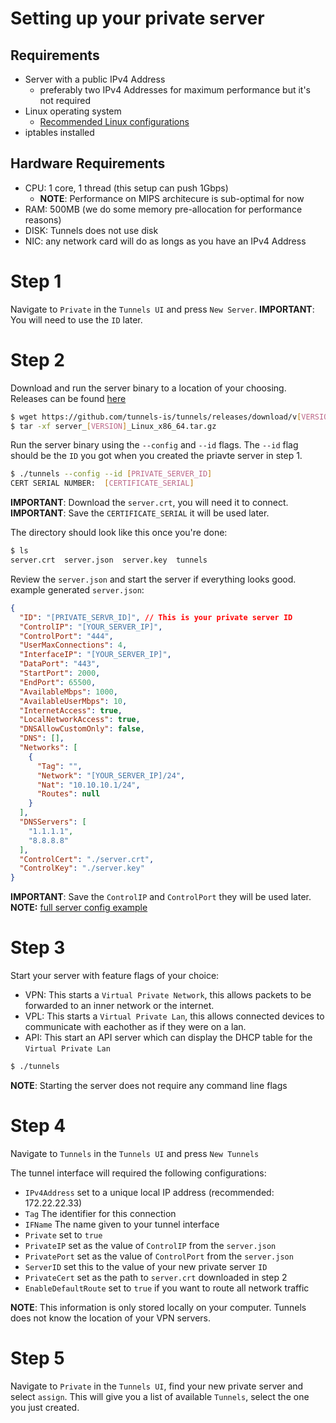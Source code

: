 # Setting up your private server

## Requirements 
 - Server with a public IPv4 Address 
    - preferably two IPv4 Addresses for maximum performance but it's not required
 - Linux operating system 
    - [Recommended Linux configurations](https://tunnels.is/#/docs/Linux%20Configs)
 - iptables installed

## Hardware Requirements
 - CPU: 1 core, 1 thread (this setup can push 1Gbps)
    - <b>NOTE</b>: Performance on MIPS architecure is sub-optimal for now
 - RAM: 500MB (we do some memory pre-allocation for performance reasons)
 - DISK: Tunnels does not use disk
 - NIC: any network card will do as longs as you have an IPv4 Address

# Step 1 
Navigate to `Private` in the `Tunnels UI` and press `New Server`.
<b>IMPORTANT</b>: You will need to use the `ID` later.

# Step 2
Download and run the server binary to a location of your choosing.
Releases can be found [here](https://github.com/tunnels-is/tunnels/releases/latest)
```bash
$ wget https://github.com/tunnels-is/tunnels/releases/download/v[VERSION]/server_[VERSION]_Linux_x86_64.tar.gz
$ tar -xf server_[VERSION]_Linux_x86_64.tar.gz
```

Run the server binary using the `--config` and `--id` flags. 
The `--id` flag should be the `ID` you got when you created the priavte server in step 1.

```bash
$ ./tunnels --config --id [PRIVATE_SERVER_ID]
CERT SERIAL NUMBER:  [CERTIFICATE_SERIAL]
```
<b>IMPORTANT</b>: Download the `server.crt`, you will need it to connect.
<b>IMPORTANT</b>: Save the `CERTIFICATE_SERIAL` it will be used later.

The directory should look like this once you're done:
```bash
$ ls
server.crt  server.json  server.key  tunnels
```

Review the `server.json` and start the server if everything looks good.
example generated `server.json`:
```json
{
  "ID": "[PRIVATE_SERVR_ID]", // This is your private server ID
  "ControlIP": "[YOUR_SERVER_IP]", 
  "ControlPort": "444", 
  "UserMaxConnections": 4, 
  "InterfaceIP": "[YOUR_SERVER_IP]", 
  "DataPort": "443", 
  "StartPort": 2000,
  "EndPort": 65500,
  "AvailableMbps": 1000, 
  "AvailableUserMbps": 10,
  "InternetAccess": true, 
  "LocalNetworkAccess": true, 
  "DNSAllowCustomOnly": false, 
  "DNS": [], 
  "Networks": [
    {
      "Tag": "",
      "Network": "[YOUR_SERVER_IP]/24",
      "Nat": "10.10.10.1/24", 
      "Routes": null
    }
  ],
  "DNSServers": [
    "1.1.1.1",
    "8.8.8.8"
  ],
  "ControlCert": "./server.crt",
  "ControlKey": "./server.key"
}
```
<b>IMPORTANT</b>: Save the `ControlIP` and `ControlPort` they will be used later.
<b>NOTE:</b> [full server config example](https://tunnels.is/#/docs/Server%20Config)

# Step 3
Start your server with feature flags of your choice:
 - VPN: This starts a `Virtual Private Network`, this allows packets to be forwarded to an inner network or the
 internet.
 - VPL: This starts a `Virtual Private Lan`, this allows connected devices to communicate with eachother as if they were
   on a lan.
 - API: This start an API server which can display the DHCP table for the `Virtual Private Lan` 
```bash
$ ./tunnels
```
<b>NOTE</b>: Starting the server does not require any command line flags


# Step 4
Navigate to `Tunnels` in the `Tunnels UI` and press `New Tunnels`

The tunnel interface will required the following configurations:

 - `IPv4Address` set to a unique local IP address (recommended: 172.22.22.33)
 - `Tag` The identifier for this connection
 - `IFName` The name given to your tunnel interface
 - `Private` set to `true`
 - `PrivateIP` set as the value of `ControlIP` from the `server.json`
 - `PrivatePort` set as the value of `ControlPort` from the `server.json`
 - `ServerID` set this to the value of your new private server `ID`
 - `PrivateCert` set as the path to `server.crt` downloaded in step 2
 - `EnableDefaultRoute` set to `true` if you want to route all network traffic

<b>NOTE</b>: This information is only stored locally on your computer. Tunnels does not know the location of your VPN servers.

# Step 5
Navigate to `Private` in the `Tunnels UI`, find your new private server and select `assign`.
This will give you a list of available `Tunnels`, select the one you just created.
